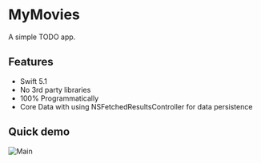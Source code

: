 # MyMovies

A simple TODO app.

Features
------------------

+ Swift 5.1
+ No 3rd party libraries
+ 100% Programmatically
+ Core Data with using NSFetchedResultsController for data persistence


Quick demo
------------------

![Main](https://user-images.githubusercontent.com/45872265/79191370-0fb05b00-7e2f-11ea-9a95-0925bbabc44a.jpg)
